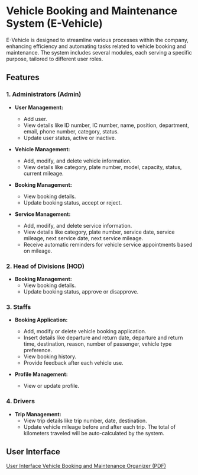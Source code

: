 # Vehicle Booking and Maintenance System (E-Vehicle)

E-Vehicle is designed to streamline various processes within the company, enhancing efficiency and automating tasks related to vehicle booking and maintenance. The system includes several modules, each serving a specific purpose, tailored to different user roles.

## Features

### 1. Administrators (Admin)

- **User Management:**
  - Add user.
  - View details like ID number, IC number, name, position, department, email, phone number, category, status. 
  - Update user status, active or inactive.

- **Vehicle Management:**
  - Add, modify, and delete vehicle information.
  - View details like category, plate number, model, capacity, status, current mileage. 

- **Booking Management:**
  - View booking details.
  - Update booking status, accept or reject.
 
- **Service Management:**
  - Add, modify, and delete service information.
  - View details like category, plate number, service date, service mileage, next service date, next service mileage.
  - Receive automatic reminders for vehicle service appointments based on mileage.

### 2. Head of Divisions (HOD)

- **Booking Management:**
  - View booking details.
  - Update booking status, approve or disapprove.

### 3. Staffs

- **Booking Application:**
  - Add, modify or delete vehicle booking application.
  - Insert details like departure and return date, departure and return time, destination, reason, number of passenger, vehicle type preference.
  - View booking history.
  - Provide feedback after each vehicle use.
 
- **Profile Management:**
  - View or update profile.
 
### 4. Drivers

- **Trip Management:**
  - View trip details like trip number, date, destination.
  - Update vehicle mileage before and after each trip. The total of kilometers traveled will be auto-calculated by the system.

## User Interface

[User Interface Vehicle Booking and Maintenance Organizer (PDF)](Evehicle%20-%20Project%20Description.pdf)
